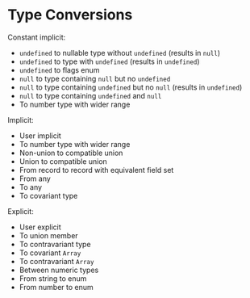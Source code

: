# Type Conversions

Constant implicit:
- `undefined` to nullable type without `undefined` (results in `null`)
- `undefined` to type with `undefined` (results in `undefined`)
- `undefined` to flags enum
- `null` to type containing `null` but no `undefined`
- `null` to type containing `undefined` but no `null` (results in `undefined`)
- `null` to type containing `undefined` and `null`
- To number type with wider range

Implicit:
- User implicit
- To number type with wider range
- Non-union to compatible union
- Union to compatible union
- From record to record with equivalent field set
- From any
- To any
- To covariant type

Explicit:
- User explicit
- To union member
- To contravariant type
- To covariant `Array`
- To contravariant `Array`
- Between numeric types
- From string to enum
- From number to enum